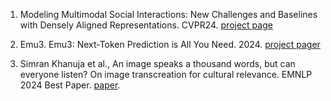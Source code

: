1. Modeling Multimodal Social Interactions: New Challenges and Baselines with Densely Aligned Representations. CVPR24. [project page](https://sangmin-git.github.io/projects/MMSI/)

2. Emu3. Emu3: Next-Token Prediction is All You Need. 2024. [project pager](https://emu.baai.ac.cn/about)

3. Simran Khanuja et al., An image speaks a thousand words, but can everyone listen? On image transcreation for cultural relevance. EMNLP 2024 Best Paper. [paper](https://2024.emnlp.org/program/best_papers/).
